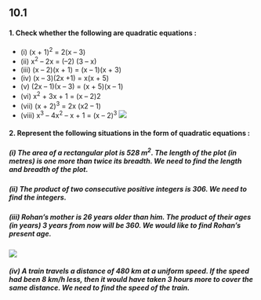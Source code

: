 ## 10.1
#### 1. Check whether the following are quadratic equations :
* (i) (x + 1)<sup>2</sup> = 2(x – 3) 
* (ii) x<sup>2</sup> – 2x = (–2) (3 – x)
* (iii) (x – 2)(x + 1) = (x – 1)(x + 3) 
* (iv) (x – 3)(2x +1) = x(x + 5)
* (v) (2x – 1)(x – 3) = (x + 5)(x – 1) 
* (vi) x<sup>2</sup> + 3x + 1 = (x – 2)2
* (vii) (x + 2)<sup>3</sup> = 2x (x2 – 1) 
* (viii) x<sup>3</sup> – 4x<sup>2</sup> – x + 1 = (x – 2)<sup>3</sup>
[![](https://img.youtube.com/vi/WUSfQ8BuNJM/0.jpg)](https://www.youtube.com/watch?v=WUSfQ8BuNJM)
#### 2. Represent the following situations in the form of quadratic equations :
##### (i) The area of a rectangular plot is 528 m<sup>2</sup>. The length of the plot (in metres) is one more than twice its breadth. We need to find the length and breadth of the plot.
##### (ii) The product of two consecutive positive integers is 306. We need to find the integers.
##### (iii) Rohan’s mother is 26 years older than him. The product of their ages (in years) 3 years from now will be 360. We would like to find Rohan’s present age.
[![](https://img.youtube.com/vi/EEI26K4AMrE/0.jpg)](https://www.youtube.com/watch?v=EEI26K4AMrE)

##### (iv) A train travels a distance of 480 km at a uniform speed. If the speed had been 8 km/h less, then it would have taken 3 hours more to cover the same distance. We need to find the speed of the train.
